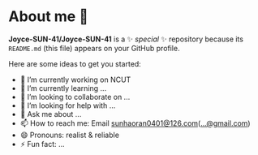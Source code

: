 # About me 👋

**Joyce-SUN-41/Joyce-SUN-41** is a ✨ _special_ ✨ repository because its `README.md` (this file) appears on your GitHub profile.


Here are some ideas to get you started:

- 🔭 I’m currently working on NCUT
- 🌱 I’m currently learning ...
- 👯 I’m looking to collaborate on ...
- 🤔 I’m looking for help with ...
- 💬 Ask me about ...
- 📫 How to reach me: Email sunhaoran0401@126.com(...@gmail.com)
- 😄 Pronouns:  realist & reliable
- ⚡ Fun fact: ...
  
